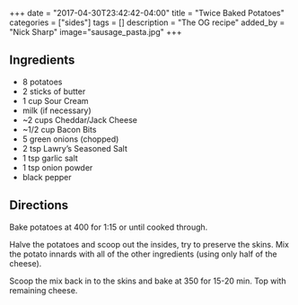 +++
date = "2017-04-30T23:42:42-04:00"
title = "Twice Baked Potatoes"
categories = ["sides"]
tags = []
description = "The OG recipe"
added_by = "Nick Sharp"
image="sausage_pasta.jpg"
+++

## Ingredients

- 8 potatoes 
- 2 sticks of butter
- 1 cup Sour Cream
- milk (if necessary)
- ~2 cups Cheddar/Jack Cheese
- ~1/2 cup Bacon Bits
- 5 green onions (chopped)
- 2 tsp Lawry’s Seasoned Salt
- 1 tsp garlic salt
- 1 tsp onion powder
- black pepper

## Directions

Bake potatoes at 400 for 1:15 or until cooked through.

Halve the potatoes and scoop out the insides, try to preserve the skins. Mix the potato innards with all of the other ingredients (using only half of the cheese).

Scoop the mix back in to the skins and bake at 350 for 15-20 min. Top with remaining cheese.
